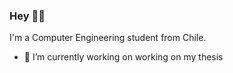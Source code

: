 ### Hey 👋🦊

I'm a Computer Engineering student from Chile.

- 🔭 I’m currently working on working on my thesis 
